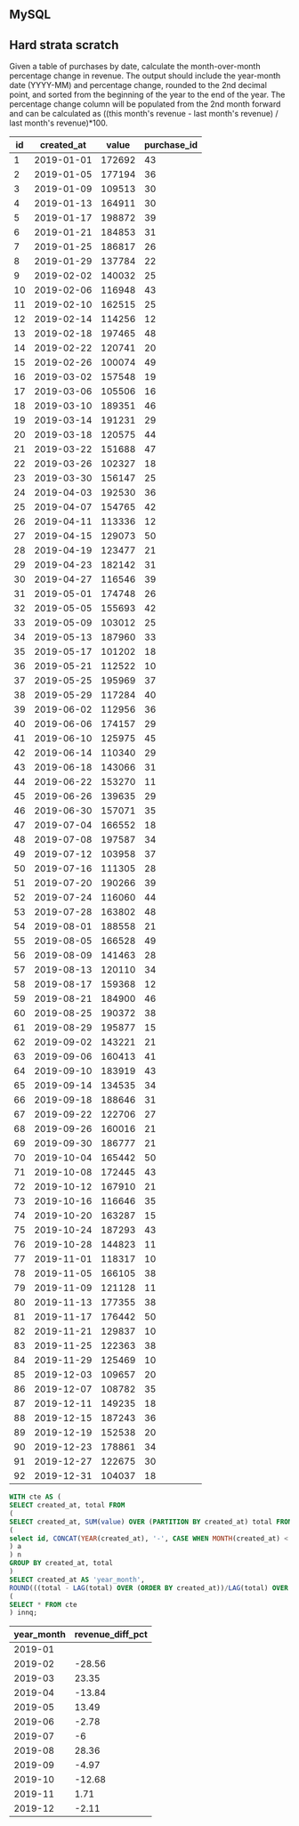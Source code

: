 ## MySQL
## Hard strata scratch
Given a table of purchases by date, calculate the month-over-month percentage change in revenue. The output should include 
the year-month date (YYYY-MM) and percentage change, rounded to the 2nd decimal point, and sorted from the beginning of 
the year to the end of the year.
The percentage change column will be populated from the 2nd month forward and can be calculated as ((this month's 
revenue - last month's revenue) / last month's revenue)*100.
<table class="ResultsTable__table"><thead><tr class="ResultsTable__header-row"><th class="ResultsTable__header-cell">id</th><th class="ResultsTable__header-cell">created_at</th><th class="ResultsTable__header-cell">value</th><th class="ResultsTable__header-cell">purchase_id</th></tr></thead><tbody><tr class="ResultsTable__row "><td class="ResultsTable__cell">1</td><td class="ResultsTable__cell">2019-01-01</td><td class="ResultsTable__cell">172692</td><td class="ResultsTable__cell">43</td></tr><tr class="ResultsTable__row "><td class="ResultsTable__cell">2</td><td class="ResultsTable__cell">2019-01-05</td><td class="ResultsTable__cell">177194</td><td class="ResultsTable__cell">36</td></tr><tr class="ResultsTable__row "><td class="ResultsTable__cell">3</td><td class="ResultsTable__cell">2019-01-09</td><td class="ResultsTable__cell">109513</td><td class="ResultsTable__cell">30</td></tr><tr class="ResultsTable__row "><td class="ResultsTable__cell">4</td><td class="ResultsTable__cell">2019-01-13</td><td class="ResultsTable__cell">164911</td><td class="ResultsTable__cell">30</td></tr><tr class="ResultsTable__row "><td class="ResultsTable__cell">5</td><td class="ResultsTable__cell">2019-01-17</td><td class="ResultsTable__cell">198872</td><td class="ResultsTable__cell">39</td></tr><tr class="ResultsTable__row "><td class="ResultsTable__cell">6</td><td class="ResultsTable__cell">2019-01-21</td><td class="ResultsTable__cell">184853</td><td class="ResultsTable__cell">31</td></tr><tr class="ResultsTable__row "><td class="ResultsTable__cell">7</td><td class="ResultsTable__cell">2019-01-25</td><td class="ResultsTable__cell">186817</td><td class="ResultsTable__cell">26</td></tr><tr class="ResultsTable__row "><td class="ResultsTable__cell">8</td><td class="ResultsTable__cell">2019-01-29</td><td class="ResultsTable__cell">137784</td><td class="ResultsTable__cell">22</td></tr><tr class="ResultsTable__row "><td class="ResultsTable__cell">9</td><td class="ResultsTable__cell">2019-02-02</td><td class="ResultsTable__cell">140032</td><td class="ResultsTable__cell">25</td></tr><tr class="ResultsTable__row "><td class="ResultsTable__cell">10</td><td class="ResultsTable__cell">2019-02-06</td><td class="ResultsTable__cell">116948</td><td class="ResultsTable__cell">43</td></tr><tr class="ResultsTable__row "><td class="ResultsTable__cell">11</td><td class="ResultsTable__cell">2019-02-10</td><td class="ResultsTable__cell">162515</td><td class="ResultsTable__cell">25</td></tr><tr class="ResultsTable__row "><td class="ResultsTable__cell">12</td><td class="ResultsTable__cell">2019-02-14</td><td class="ResultsTable__cell">114256</td><td class="ResultsTable__cell">12</td></tr><tr class="ResultsTable__row "><td class="ResultsTable__cell">13</td><td class="ResultsTable__cell">2019-02-18</td><td class="ResultsTable__cell">197465</td><td class="ResultsTable__cell">48</td></tr><tr class="ResultsTable__row "><td class="ResultsTable__cell">14</td><td class="ResultsTable__cell">2019-02-22</td><td class="ResultsTable__cell">120741</td><td class="ResultsTable__cell">20</td></tr><tr class="ResultsTable__row "><td class="ResultsTable__cell">15</td><td class="ResultsTable__cell">2019-02-26</td><td class="ResultsTable__cell">100074</td><td class="ResultsTable__cell">49</td></tr><tr class="ResultsTable__row "><td class="ResultsTable__cell">16</td><td class="ResultsTable__cell">2019-03-02</td><td class="ResultsTable__cell">157548</td><td class="ResultsTable__cell">19</td></tr><tr class="ResultsTable__row "><td class="ResultsTable__cell">17</td><td class="ResultsTable__cell">2019-03-06</td><td class="ResultsTable__cell">105506</td><td class="ResultsTable__cell">16</td></tr><tr class="ResultsTable__row "><td class="ResultsTable__cell">18</td><td class="ResultsTable__cell">2019-03-10</td><td class="ResultsTable__cell">189351</td><td class="ResultsTable__cell">46</td></tr><tr class="ResultsTable__row "><td class="ResultsTable__cell">19</td><td class="ResultsTable__cell">2019-03-14</td><td class="ResultsTable__cell">191231</td><td class="ResultsTable__cell">29</td></tr><tr class="ResultsTable__row "><td class="ResultsTable__cell">20</td><td class="ResultsTable__cell">2019-03-18</td><td class="ResultsTable__cell">120575</td><td class="ResultsTable__cell">44</td></tr><tr class="ResultsTable__row "><td class="ResultsTable__cell">21</td><td class="ResultsTable__cell">2019-03-22</td><td class="ResultsTable__cell">151688</td><td class="ResultsTable__cell">47</td></tr><tr class="ResultsTable__row "><td class="ResultsTable__cell">22</td><td class="ResultsTable__cell">2019-03-26</td><td class="ResultsTable__cell">102327</td><td class="ResultsTable__cell">18</td></tr><tr class="ResultsTable__row "><td class="ResultsTable__cell">23</td><td class="ResultsTable__cell">2019-03-30</td><td class="ResultsTable__cell">156147</td><td class="ResultsTable__cell">25</td></tr><tr class="ResultsTable__row "><td class="ResultsTable__cell">24</td><td class="ResultsTable__cell">2019-04-03</td><td class="ResultsTable__cell">192530</td><td class="ResultsTable__cell">36</td></tr><tr class="ResultsTable__row "><td class="ResultsTable__cell">25</td><td class="ResultsTable__cell">2019-04-07</td><td class="ResultsTable__cell">154765</td><td class="ResultsTable__cell">42</td></tr><tr class="ResultsTable__row "><td class="ResultsTable__cell">26</td><td class="ResultsTable__cell">2019-04-11</td><td class="ResultsTable__cell">113336</td><td class="ResultsTable__cell">12</td></tr><tr class="ResultsTable__row "><td class="ResultsTable__cell">27</td><td class="ResultsTable__cell">2019-04-15</td><td class="ResultsTable__cell">129073</td><td class="ResultsTable__cell">50</td></tr><tr class="ResultsTable__row "><td class="ResultsTable__cell">28</td><td class="ResultsTable__cell">2019-04-19</td><td class="ResultsTable__cell">123477</td><td class="ResultsTable__cell">21</td></tr><tr class="ResultsTable__row "><td class="ResultsTable__cell">29</td><td class="ResultsTable__cell">2019-04-23</td><td class="ResultsTable__cell">182142</td><td class="ResultsTable__cell">31</td></tr><tr class="ResultsTable__row "><td class="ResultsTable__cell">30</td><td class="ResultsTable__cell">2019-04-27</td><td class="ResultsTable__cell">116546</td><td class="ResultsTable__cell">39</td></tr><tr class="ResultsTable__row "><td class="ResultsTable__cell">31</td><td class="ResultsTable__cell">2019-05-01</td><td class="ResultsTable__cell">174748</td><td class="ResultsTable__cell">26</td></tr><tr class="ResultsTable__row "><td class="ResultsTable__cell">32</td><td class="ResultsTable__cell">2019-05-05</td><td class="ResultsTable__cell">155693</td><td class="ResultsTable__cell">42</td></tr><tr class="ResultsTable__row "><td class="ResultsTable__cell">33</td><td class="ResultsTable__cell">2019-05-09</td><td class="ResultsTable__cell">103012</td><td class="ResultsTable__cell">25</td></tr><tr class="ResultsTable__row "><td class="ResultsTable__cell">34</td><td class="ResultsTable__cell">2019-05-13</td><td class="ResultsTable__cell">187960</td><td class="ResultsTable__cell">33</td></tr><tr class="ResultsTable__row "><td class="ResultsTable__cell">35</td><td class="ResultsTable__cell">2019-05-17</td><td class="ResultsTable__cell">101202</td><td class="ResultsTable__cell">18</td></tr><tr class="ResultsTable__row "><td class="ResultsTable__cell">36</td><td class="ResultsTable__cell">2019-05-21</td><td class="ResultsTable__cell">112522</td><td class="ResultsTable__cell">10</td></tr><tr class="ResultsTable__row "><td class="ResultsTable__cell">37</td><td class="ResultsTable__cell">2019-05-25</td><td class="ResultsTable__cell">195969</td><td class="ResultsTable__cell">37</td></tr><tr class="ResultsTable__row "><td class="ResultsTable__cell">38</td><td class="ResultsTable__cell">2019-05-29</td><td class="ResultsTable__cell">117284</td><td class="ResultsTable__cell">40</td></tr><tr class="ResultsTable__row "><td class="ResultsTable__cell">39</td><td class="ResultsTable__cell">2019-06-02</td><td class="ResultsTable__cell">112956</td><td class="ResultsTable__cell">36</td></tr><tr class="ResultsTable__row "><td class="ResultsTable__cell">40</td><td class="ResultsTable__cell">2019-06-06</td><td class="ResultsTable__cell">174157</td><td class="ResultsTable__cell">29</td></tr><tr class="ResultsTable__row "><td class="ResultsTable__cell">41</td><td class="ResultsTable__cell">2019-06-10</td><td class="ResultsTable__cell">125975</td><td class="ResultsTable__cell">45</td></tr><tr class="ResultsTable__row "><td class="ResultsTable__cell">42</td><td class="ResultsTable__cell">2019-06-14</td><td class="ResultsTable__cell">110340</td><td class="ResultsTable__cell">29</td></tr><tr class="ResultsTable__row "><td class="ResultsTable__cell">43</td><td class="ResultsTable__cell">2019-06-18</td><td class="ResultsTable__cell">143066</td><td class="ResultsTable__cell">31</td></tr><tr class="ResultsTable__row "><td class="ResultsTable__cell">44</td><td class="ResultsTable__cell">2019-06-22</td><td class="ResultsTable__cell">153270</td><td class="ResultsTable__cell">11</td></tr><tr class="ResultsTable__row "><td class="ResultsTable__cell">45</td><td class="ResultsTable__cell">2019-06-26</td><td class="ResultsTable__cell">139635</td><td class="ResultsTable__cell">29</td></tr><tr class="ResultsTable__row "><td class="ResultsTable__cell">46</td><td class="ResultsTable__cell">2019-06-30</td><td class="ResultsTable__cell">157071</td><td class="ResultsTable__cell">35</td></tr><tr class="ResultsTable__row "><td class="ResultsTable__cell">47</td><td class="ResultsTable__cell">2019-07-04</td><td class="ResultsTable__cell">166552</td><td class="ResultsTable__cell">18</td></tr><tr class="ResultsTable__row "><td class="ResultsTable__cell">48</td><td class="ResultsTable__cell">2019-07-08</td><td class="ResultsTable__cell">197587</td><td class="ResultsTable__cell">34</td></tr><tr class="ResultsTable__row "><td class="ResultsTable__cell">49</td><td class="ResultsTable__cell">2019-07-12</td><td class="ResultsTable__cell">103958</td><td class="ResultsTable__cell">37</td></tr><tr class="ResultsTable__row "><td class="ResultsTable__cell">50</td><td class="ResultsTable__cell">2019-07-16</td><td class="ResultsTable__cell">111305</td><td class="ResultsTable__cell">28</td></tr><tr class="ResultsTable__row "><td class="ResultsTable__cell">51</td><td class="ResultsTable__cell">2019-07-20</td><td class="ResultsTable__cell">190266</td><td class="ResultsTable__cell">39</td></tr><tr class="ResultsTable__row "><td class="ResultsTable__cell">52</td><td class="ResultsTable__cell">2019-07-24</td><td class="ResultsTable__cell">116060</td><td class="ResultsTable__cell">44</td></tr><tr class="ResultsTable__row "><td class="ResultsTable__cell">53</td><td class="ResultsTable__cell">2019-07-28</td><td class="ResultsTable__cell">163802</td><td class="ResultsTable__cell">48</td></tr><tr class="ResultsTable__row "><td class="ResultsTable__cell">54</td><td class="ResultsTable__cell">2019-08-01</td><td class="ResultsTable__cell">188558</td><td class="ResultsTable__cell">21</td></tr><tr class="ResultsTable__row "><td class="ResultsTable__cell">55</td><td class="ResultsTable__cell">2019-08-05</td><td class="ResultsTable__cell">166528</td><td class="ResultsTable__cell">49</td></tr><tr class="ResultsTable__row "><td class="ResultsTable__cell">56</td><td class="ResultsTable__cell">2019-08-09</td><td class="ResultsTable__cell">141463</td><td class="ResultsTable__cell">28</td></tr><tr class="ResultsTable__row "><td class="ResultsTable__cell">57</td><td class="ResultsTable__cell">2019-08-13</td><td class="ResultsTable__cell">120110</td><td class="ResultsTable__cell">34</td></tr><tr class="ResultsTable__row "><td class="ResultsTable__cell">58</td><td class="ResultsTable__cell">2019-08-17</td><td class="ResultsTable__cell">159368</td><td class="ResultsTable__cell">12</td></tr><tr class="ResultsTable__row "><td class="ResultsTable__cell">59</td><td class="ResultsTable__cell">2019-08-21</td><td class="ResultsTable__cell">184900</td><td class="ResultsTable__cell">46</td></tr><tr class="ResultsTable__row "><td class="ResultsTable__cell">60</td><td class="ResultsTable__cell">2019-08-25</td><td class="ResultsTable__cell">190372</td><td class="ResultsTable__cell">38</td></tr><tr class="ResultsTable__row "><td class="ResultsTable__cell">61</td><td class="ResultsTable__cell">2019-08-29</td><td class="ResultsTable__cell">195877</td><td class="ResultsTable__cell">15</td></tr><tr class="ResultsTable__row "><td class="ResultsTable__cell">62</td><td class="ResultsTable__cell">2019-09-02</td><td class="ResultsTable__cell">143221</td><td class="ResultsTable__cell">21</td></tr><tr class="ResultsTable__row "><td class="ResultsTable__cell">63</td><td class="ResultsTable__cell">2019-09-06</td><td class="ResultsTable__cell">160413</td><td class="ResultsTable__cell">41</td></tr><tr class="ResultsTable__row "><td class="ResultsTable__cell">64</td><td class="ResultsTable__cell">2019-09-10</td><td class="ResultsTable__cell">183919</td><td class="ResultsTable__cell">43</td></tr><tr class="ResultsTable__row "><td class="ResultsTable__cell">65</td><td class="ResultsTable__cell">2019-09-14</td><td class="ResultsTable__cell">134535</td><td class="ResultsTable__cell">34</td></tr><tr class="ResultsTable__row "><td class="ResultsTable__cell">66</td><td class="ResultsTable__cell">2019-09-18</td><td class="ResultsTable__cell">188646</td><td class="ResultsTable__cell">31</td></tr><tr class="ResultsTable__row "><td class="ResultsTable__cell">67</td><td class="ResultsTable__cell">2019-09-22</td><td class="ResultsTable__cell">122706</td><td class="ResultsTable__cell">27</td></tr><tr class="ResultsTable__row "><td class="ResultsTable__cell">68</td><td class="ResultsTable__cell">2019-09-26</td><td class="ResultsTable__cell">160016</td><td class="ResultsTable__cell">21</td></tr><tr class="ResultsTable__row "><td class="ResultsTable__cell">69</td><td class="ResultsTable__cell">2019-09-30</td><td class="ResultsTable__cell">186777</td><td class="ResultsTable__cell">21</td></tr><tr class="ResultsTable__row "><td class="ResultsTable__cell">70</td><td class="ResultsTable__cell">2019-10-04</td><td class="ResultsTable__cell">165442</td><td class="ResultsTable__cell">50</td></tr><tr class="ResultsTable__row "><td class="ResultsTable__cell">71</td><td class="ResultsTable__cell">2019-10-08</td><td class="ResultsTable__cell">172445</td><td class="ResultsTable__cell">43</td></tr><tr class="ResultsTable__row "><td class="ResultsTable__cell">72</td><td class="ResultsTable__cell">2019-10-12</td><td class="ResultsTable__cell">167910</td><td class="ResultsTable__cell">21</td></tr><tr class="ResultsTable__row "><td class="ResultsTable__cell">73</td><td class="ResultsTable__cell">2019-10-16</td><td class="ResultsTable__cell">116646</td><td class="ResultsTable__cell">35</td></tr><tr class="ResultsTable__row "><td class="ResultsTable__cell">74</td><td class="ResultsTable__cell">2019-10-20</td><td class="ResultsTable__cell">163287</td><td class="ResultsTable__cell">15</td></tr><tr class="ResultsTable__row "><td class="ResultsTable__cell">75</td><td class="ResultsTable__cell">2019-10-24</td><td class="ResultsTable__cell">187293</td><td class="ResultsTable__cell">43</td></tr><tr class="ResultsTable__row "><td class="ResultsTable__cell">76</td><td class="ResultsTable__cell">2019-10-28</td><td class="ResultsTable__cell">144823</td><td class="ResultsTable__cell">11</td></tr><tr class="ResultsTable__row "><td class="ResultsTable__cell">77</td><td class="ResultsTable__cell">2019-11-01</td><td class="ResultsTable__cell">118317</td><td class="ResultsTable__cell">10</td></tr><tr class="ResultsTable__row "><td class="ResultsTable__cell">78</td><td class="ResultsTable__cell">2019-11-05</td><td class="ResultsTable__cell">166105</td><td class="ResultsTable__cell">38</td></tr><tr class="ResultsTable__row "><td class="ResultsTable__cell">79</td><td class="ResultsTable__cell">2019-11-09</td><td class="ResultsTable__cell">121128</td><td class="ResultsTable__cell">11</td></tr><tr class="ResultsTable__row "><td class="ResultsTable__cell">80</td><td class="ResultsTable__cell">2019-11-13</td><td class="ResultsTable__cell">177355</td><td class="ResultsTable__cell">38</td></tr><tr class="ResultsTable__row "><td class="ResultsTable__cell">81</td><td class="ResultsTable__cell">2019-11-17</td><td class="ResultsTable__cell">176442</td><td class="ResultsTable__cell">50</td></tr><tr class="ResultsTable__row "><td class="ResultsTable__cell">82</td><td class="ResultsTable__cell">2019-11-21</td><td class="ResultsTable__cell">129837</td><td class="ResultsTable__cell">10</td></tr><tr class="ResultsTable__row "><td class="ResultsTable__cell">83</td><td class="ResultsTable__cell">2019-11-25</td><td class="ResultsTable__cell">122363</td><td class="ResultsTable__cell">38</td></tr><tr class="ResultsTable__row "><td class="ResultsTable__cell">84</td><td class="ResultsTable__cell">2019-11-29</td><td class="ResultsTable__cell">125469</td><td class="ResultsTable__cell">10</td></tr><tr class="ResultsTable__row "><td class="ResultsTable__cell">85</td><td class="ResultsTable__cell">2019-12-03</td><td class="ResultsTable__cell">109657</td><td class="ResultsTable__cell">20</td></tr><tr class="ResultsTable__row "><td class="ResultsTable__cell">86</td><td class="ResultsTable__cell">2019-12-07</td><td class="ResultsTable__cell">108782</td><td class="ResultsTable__cell">35</td></tr><tr class="ResultsTable__row "><td class="ResultsTable__cell">87</td><td class="ResultsTable__cell">2019-12-11</td><td class="ResultsTable__cell">149235</td><td class="ResultsTable__cell">18</td></tr><tr class="ResultsTable__row "><td class="ResultsTable__cell">88</td><td class="ResultsTable__cell">2019-12-15</td><td class="ResultsTable__cell">187243</td><td class="ResultsTable__cell">36</td></tr><tr class="ResultsTable__row "><td class="ResultsTable__cell">89</td><td class="ResultsTable__cell">2019-12-19</td><td class="ResultsTable__cell">152538</td><td class="ResultsTable__cell">20</td></tr><tr class="ResultsTable__row "><td class="ResultsTable__cell">90</td><td class="ResultsTable__cell">2019-12-23</td><td class="ResultsTable__cell">178861</td><td class="ResultsTable__cell">34</td></tr><tr class="ResultsTable__row "><td class="ResultsTable__cell">91</td><td class="ResultsTable__cell">2019-12-27</td><td class="ResultsTable__cell">122675</td><td class="ResultsTable__cell">30</td></tr><tr class="ResultsTable__row "><td class="ResultsTable__cell">92</td><td class="ResultsTable__cell">2019-12-31</td><td class="ResultsTable__cell">104037</td><td class="ResultsTable__cell">18</td></tr></tbody></table>

```sql
WITH cte AS (
SELECT created_at, total FROM
(
SELECT created_at, SUM(value) OVER (PARTITION BY created_at) total FROM
(
select id, CONCAT(YEAR(created_at), '-', CASE WHEN MONTH(created_at) < 10 THEN '0' ELSE '' END, MONTH(created_at)) created_at, value, purchase_id from sf_transactions ORDER BY created_at
) a 
) n
GROUP BY created_at, total
)
SELECT created_at AS 'year_month', 
ROUND(((total - LAG(total) OVER (ORDER BY created_at))/LAG(total) OVER (ORDER BY created_at))*100, 2) as revenue_diff_pct FROM 
(
SELECT * FROM cte
) innq;
```
<table class="ResultsTable__table"><thead><tr class="ResultsTable__header-row"><th class="ResultsTable__header-cell">year_month</th><th class="ResultsTable__header-cell">revenue_diff_pct</th></tr></thead><tbody><tr class="ResultsTable__row "><td class="ResultsTable__cell">2019-01</td><td class="ResultsTable__cell"></td></tr><tr class="ResultsTable__row "><td class="ResultsTable__cell">2019-02</td><td class="ResultsTable__cell">-28.56</td></tr><tr class="ResultsTable__row "><td class="ResultsTable__cell">2019-03</td><td class="ResultsTable__cell">23.35</td></tr><tr class="ResultsTable__row "><td class="ResultsTable__cell">2019-04</td><td class="ResultsTable__cell">-13.84</td></tr><tr class="ResultsTable__row "><td class="ResultsTable__cell">2019-05</td><td class="ResultsTable__cell">13.49</td></tr><tr class="ResultsTable__row "><td class="ResultsTable__cell">2019-06</td><td class="ResultsTable__cell">-2.78</td></tr><tr class="ResultsTable__row "><td class="ResultsTable__cell">2019-07</td><td class="ResultsTable__cell">-6</td></tr><tr class="ResultsTable__row "><td class="ResultsTable__cell">2019-08</td><td class="ResultsTable__cell">28.36</td></tr><tr class="ResultsTable__row "><td class="ResultsTable__cell">2019-09</td><td class="ResultsTable__cell">-4.97</td></tr><tr class="ResultsTable__row "><td class="ResultsTable__cell">2019-10</td><td class="ResultsTable__cell">-12.68</td></tr><tr class="ResultsTable__row "><td class="ResultsTable__cell">2019-11</td><td class="ResultsTable__cell">1.71</td></tr><tr class="ResultsTable__row "><td class="ResultsTable__cell">2019-12</td><td class="ResultsTable__cell">-2.11</td></tr></tbody></table>